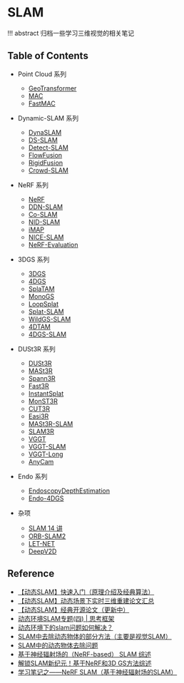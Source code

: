 # SLAM

!!! abstract
    归档一些学习三维视觉的相关笔记

## Table of Contents

- Point Cloud 系列
    - [GeoTransformer](pcd/geotransformer/)
    - [MAC](pcd/mac/)
    - [FastMAC](pcd/fastmac/)

- Dynamic-SLAM 系列
    - [DynaSLAM](dynamic-slam/dynaslam/)
    - [DS-SLAM](dynamic-slam/ds-slam/)
    - [Detect-SLAM](dynamic-slam/detect-slam/)
    - [FlowFusion](dynamic-slam/flowfusion/)
    - [RigidFusion](dynamic-slam/rigidfusion/)
    - [Crowd-SLAM](dynamic-slam/crowd-slam/)

- NeRF 系列
    - [NeRF](nerf/nerf/)
    - [DDN-SLAM](nerf/ddn-slam/)
    - [Co-SLAM](nerf/co-slam/)
    - [NID-SLAM](nerf/nid-slam/)
    - [iMAP](nerf/imap/)
    - [NICE-SLAM](nerf/nice-slam/)
    - [NeRF-Evaluation](nerf/nerf-evaluation/)

- 3DGS 系列
    - [3DGS](3dgs/3dgs/)
    - [4DGS](3dgs/4dgs/)
    - [SplaTAM](3dgs/splatam/)
    - [MonoGS](3dgs/monogs/)
    - [LoopSplat](3dgs/loop-splat/)
    - [Splat-SLAM](3dgs/splat-slam/)
    - [WildGS-SLAM](3dgs/wildgs-slam/)
    - [4DTAM](3dgs/4dtam/)
    - [4DGS-SLAM](3dgs/4dgs-slam/)

- DUSt3R 系列
    - [DUSt3R](dust3r/dust3r/)
    - [MASt3R](dustr3r/mast3r/)
    - [Spann3R](dustr3r/spann3r/)
    - [Fast3R](dustr3r/fast3r/)
    - [InstantSplat](dustr3r/instant-splat/)
    - [MonST3R](dustr3r/monst3r/)
    - [CUT3R](dustr3r/cut3r/)
    - [Easi3R](dustr3r/easi3r/)
    - [MASt3R-SLAM](dustr3r/mast3r-slam/)
    - [SLAM3R](dustr3r/slam3r/)
    - [VGGT](dust3r/vggt/)
    - [VGGT-SLAM](dust3r/vggt-slam/)
    - [VGGT-Long](dust3r/vggt-long/)
    - [AnyCam](dust3r/anycam/)

- Endo 系列
  - [EndoscopyDepthEstimation](endo/endoscopy-depth-estimation/)
  - [Endo-4DGS](endo/endo-4dgs/)

- 杂项
    - [SLAM 14 讲](others/vslam14/)
    - [ORB-SLAM2](others/orbslam2/)
    - [LET-NET](others/let-net/)
    - [DeepV2D](others/deepv2d/)

## Reference

- [【动态SLAM】快速入门（原理介绍及经典算法）](https://blog.csdn.net/qinqinxiansheng/article/details/118572355)
- [【动态SLAM】动态场景下实时三维重建论文汇总](https://www.guyuehome.com/34552)
- [【动态SLAM】经典开源论文（更新中）](https://www.guyuehome.com/34287)
- [动态环境SLAM专题(四) | 思考框架](https://zhuanlan.zhihu.com/p/511934128)
- [动态环境下的slam问题如何解决？](https://www.zhihu.com/question/47817909)
- [SLAM中去除动态物体的部分方法（主要是视觉SLAM）](https://blog.csdn.net/catpico/article/details/120897957)
- [SLAM中的动态物体去除问题](https://blog.csdn.net/zhaoliang38/article/details/129054732)
- [基于神经辐射场的（NeRF-based） SLAM 综述](https://zhuanlan.zhihu.com/p/555996624)
- [解锁SLAM新纪元！基于NeRF和3D GS方法综述](https://gfkjgy.com/cms/show-5157.html?p_uid=)
- [学习笔记之——NeRF SLAM（基于神经辐射场的SLAM）](https://blog.csdn.net/gwplovekimi/article/details/135083274)
